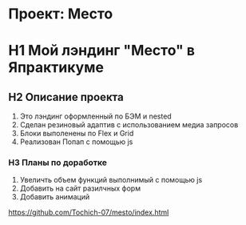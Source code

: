 # Проект: Место
# H1 Мой лэндинг "Место" в Япрактикуме
## H2 Описание проекта
1. Это лэндинг оформленный по БЭМ и nested
2. Сделан резиновый адаптив с использованием медиа запросов
3. Блоки выполенены по Flex и Grid
4. Реализован Попап с помощью js
### H3 Планы по доработке
1. Увеличть объем функций выполнимый с помощью js
2. Добавить на сайт разилчных форм
3. Добавить анимаций

https://github.com/Tochich-07/mesto/index.html 
